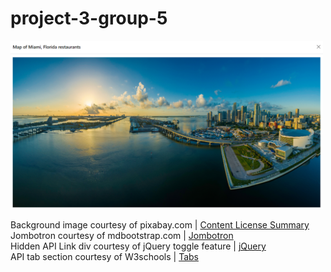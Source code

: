 # project-3-group-5

<img width="500" src="img/modal-image.png">

Background image courtesy of pixabay.com | <a href="https://pixabay.com/service/license-summary/">Content License Summary</a><br/>
Jombotron courtesy of mdbootstrap.com | <a href="https://mdbootstrap.com/docs/standard/extended/jumbotron/">Jombotron</a><br/>
Hidden API Link div courtesy of jQuery toggle feature | <a href="https://www.w3schools.com/jquery/eff_toggle.asp" target="_blank">jQuery</a><br/>
API tab section courtesy of W3schools | <a href="https://www.w3schools.com/howto/howto_js_tabs.asp">Tabs</a>
